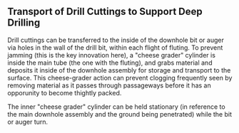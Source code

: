 ## Transport of Drill Cuttings to Support Deep Drilling

Drill cuttings can be transferred to the inside of the downhole bit or auger via holes in the wall of the drill bit, within each flight of fluting. To prevent jamming (this is the key innovation here), a "cheese grader" cylinder is inside the main tube (the one with the fluting), and grabs material and deposits it inside of the downhole assembly for storage and transport to the surface. This cheese-grader action can prevent clogging frequently seen by removing material as it passes through passageways before it has an opporunity to become thightly packed. 

The inner "cheese grader" cylinder can be held stationary (in reference to the main downhole assembly and the ground being penetrated) while the bit or auger turn.
